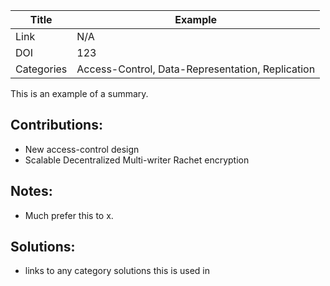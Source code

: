 
Title | Example |
---|---|
Link | N/A |
DOI | 123 |
Categories | Access-Control, Data-Representation, Replication |

This is an example of a summary.

## Contributions:

- New access-control design
- Scalable Decentralized Multi-writer Rachet encryption

## Notes:

- Much prefer this to x.

## Solutions: 

- links to any category solutions this is used in
